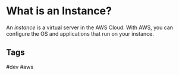 # What is an Instance?

An *instance* is a virtual server in the AWS Cloud. With AWS, you can configure the OS and applications that run on your instance.

## Tags
#dev #aws
